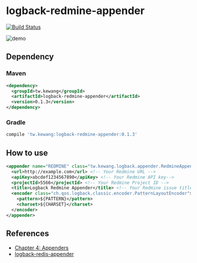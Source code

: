 # logback-redmine-appender

[![Build Status](https://travis-ci.org/kewang/logback-redmine-appender.svg?branch=master)](https://travis-ci.org/kewang/logback-redmine-appender)

![demo](https://cloud.githubusercontent.com/assets/795839/16677110/8127513e-4504-11e6-8df0-25491dc47b4d.gif)

## Dependency

### Maven

```xml
<dependency>
  <groupId>tw.kewang</groupId>
  <artifactId>logback-redmine-appender</artifactId>
  <version>0.1.3</version>
</dependency>
```

### Gradle

```groovy
compile 'tw.kewang:logback-redmine-appender:0.1.3'
```

## How to use

```xml
<appender name="REDMINE" class="tw.kewang.logback.appender.RedmineAppender">
  <url>http://example.com</url> <!-- Your Redmine URL -->
  <apiKey>abcdef1234567890</apiKey> <!-- Your Redmine API key-->
  <projectId>5566</projectId> <!-- Your Redmine Project ID -->
  <title>Logback Redmine Appender</title> <!-- Your Redmine issue title -->
  <encoder class="ch.qos.logback.classic.encoder.PatternLayoutEncoder">
    <pattern>${PATTERN}</pattern>
    <charset>${CHARSET}</charset>
  </encoder>
</appender>
```

## References

* [Chapter 4: Appenders](http://logback.qos.ch/manual/appenders.html)
* [logback-redis-appender](https://github.com/kmtong/logback-redis-appender)
